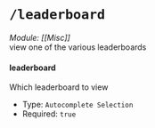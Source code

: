 # `/leaderboard`
*Module: [[Misc]]*<br>
view one of the various leaderboards
#### leaderboard
Which leaderboard to view
- Type: `Autocomplete Selection`
- Required: `true`
